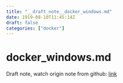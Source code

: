 ```yaml
---
title: "__draft_note__docker_windows.md"
date: 1919-08-10T11:45:14Z
draft: false
categories: ["docker"]
---
```


# docker_windows.md

Draft note, watch origin note from github: [link](https://github.com/tinghaolai/just-random-note/blob/master/docker/docker_windows.md)